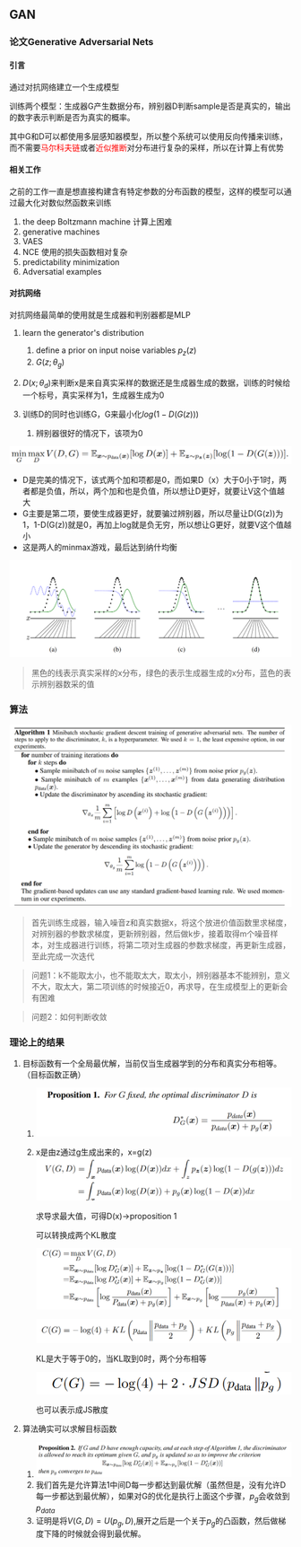 ## GAN

### 论文Generative Adversarial Nets

#### 引言

通过对抗网络建立一个生成模型

训练两个模型：生成器G产生数据分布，辨别器D判断sample是否是真实的，输出的数字表示判断是否为真实的概率。

其中G和D可以都使用多层感知器模型，所以整个系统可以使用反向传播来训练，而不需要<font color='red'>马尔科夫链</font>或者<font color='red'>近似推断</font>对分布进行复杂的采样，所以在计算上有优势

#### 相关工作

之前的工作一直是想直接构建含有特定参数的分布函数的模型，这样的模型可以通过最大化对数似然函数来训练

1. the deep Boltzmann machine 计算上困难
2. generative machines 
3. VAES
4. NCE 使用的损失函数相对复杂
5. predictability minimization
6. Adversatial examples

#### 对抗网络

对抗网络最简单的使用就是生成器和判别器都是MLP

1. learn the generator's distribution
   1. define a prior on input noise variables $p_z(z)$
   2. $G(z;θ_g)$

2. $D(x;θ_d)$来判断x是来自真实采样的数据还是生成器生成的数据，训练的时候给一个标号，真实采样为1，生成器生成为0
3. 训练D的同时也训练G，G来最小化$log(1-D(G(z)))$
   1. 辨别器很好的情况下，该项为0

![image-20220304141446829](https://raw.githubusercontent.com/mowang111/image-hosting/master/typora_images/image-20220304141446829.png)

+ D是完美的情况下，该式两个加和项都是0，而如果D（x）大于0小于1时，两者都是负值，所以，两个加和也是负值，所以想让D更好，就要让V这个值越大
+ G主要是第二项，要使生成器更好，就要骗过辨别器，所以尽量让D(G(z))为1，1-D(G(z))就是0，再加上log就是负无穷，所以想让G更好，就要V这个值越小
+ 这是两人的minmax游戏，最后达到纳什均衡

![image-20220304185448145](https://raw.githubusercontent.com/mowang111/image-hosting/master/typora_images/image-20220304185448145.png)

> 黑色的线表示真实采样的x分布，绿色的表示生成器生成的x分布，蓝色的表示辨别器数采的值

### 算法

![image-20220304185825483](https://raw.githubusercontent.com/mowang111/image-hosting/master/typora_images/image-20220304185825483.png)

> 首先训练生成器，输入噪音z和真实数据x，将这个放进价值函数里求梯度，对辨别器的参数求梯度，更新辨别器，然后做k步，接着取得m个噪音样本，对生成器进行训练，将第二项对生成器的参数求梯度，再更新生成器，至此完成一次迭代

> 问题1：k不能取太小，也不能取太大，取太小，辨别器基本不能辨别，意义不大，取太大，第二项训练的时候接近0，再求导，在生成模型上的更新会有困难

> 问题2：如何判断收敛

### 理论上的结果

1. 目标函数有一个全局最优解，当前仅当生成器学到的分布和真实分布相等。（目标函数正确）

   1. ![image-20220304191050701](https://raw.githubusercontent.com/mowang111/image-hosting/master/typora_images/image-20220304191050701.png)

   2. x是由z通过g生成出来的，x=g(z)![image-20220304191305051](https://raw.githubusercontent.com/mowang111/image-hosting/master/typora_images/image-20220304191305051.png)

      求导求最大值，可得D(x)->proposition  1

      

      可以转换成两个KL散度

      ![image-20220304191328310](https://raw.githubusercontent.com/mowang111/image-hosting/master/typora_images/image-20220304191328310.png)

      ![image-20220304192126274](https://raw.githubusercontent.com/mowang111/image-hosting/master/typora_images/image-20220304192126274.png)

      KL是大于等于0的，当KL取到0时，两个分布相等

      ![image-20220304192328263](https://raw.githubusercontent.com/mowang111/image-hosting/master/typora_images/image-20220304192328263.png)

      也可以表示成JS散度

2. 算法确实可以求解目标函数

   1. ![image-20220304192455364](https://raw.githubusercontent.com/mowang111/image-hosting/master/typora_images/image-20220304192455364.png)
   2. 我们首先是允许算法1中间D每一步都达到最优解（虽然但是，没有允许D每一步都达到最优解），如果对G的优化是执行上面这个步骤，$p_g$会收敛到$p_{data}$
   3. 证明是将$V(G,D)=U(p_g,D)$,展开之后是一个关于$p_g$的凸函数，然后做梯度下降的时候就会得到最优解。

